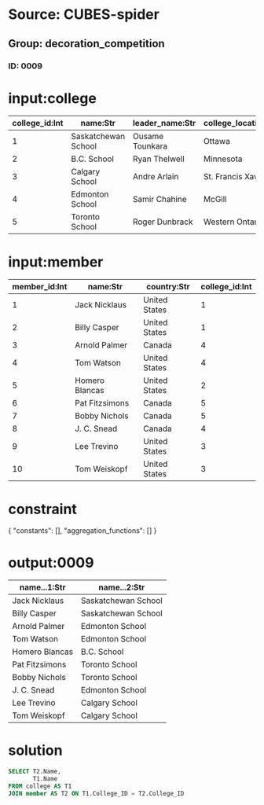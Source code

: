 # Source: CUBES-spider
## Group: decoration_competition
### ID: 0009

# input:college

| college_id:Int | name:Str | leader_name:Str | college_location:Str |
|---|---|---|---|
| 1 | Saskatchewan School | Ousame Tounkara | Ottawa |
| 2 | B.C. School | Ryan Thelwell | Minnesota |
| 3 | Calgary School | Andre Arlain | St. Francis Xavier |
| 4 | Edmonton School | Samir Chahine | McGill |
| 5 | Toronto School | Roger Dunbrack | Western Ontario |

# input:member

| member_id:Int | name:Str | country:Str | college_id:Int |
|---|---|---|---|
| 1 | Jack Nicklaus | United States | 1 |
| 2 | Billy Casper | United States | 1 |
| 3 | Arnold Palmer | Canada | 4 |
| 4 | Tom Watson | United States | 4 |
| 5 | Homero Blancas | United States | 2 |
| 6 | Pat Fitzsimons | Canada | 5 |
| 7 | Bobby Nichols | Canada | 5 |
| 8 | J. C. Snead | Canada | 4 |
| 9 | Lee Trevino | United States | 3 |
| 10 | Tom Weiskopf | United States | 3 |

# constraint

{
  "constants": [],
  "aggregation_functions": []
}

# output:0009

| name...1:Str | name...2:Str |
|---|---|
| Jack Nicklaus | Saskatchewan School |
| Billy Casper | Saskatchewan School |
| Arnold Palmer | Edmonton School |
| Tom Watson | Edmonton School |
| Homero Blancas | B.C. School |
| Pat Fitzsimons | Toronto School |
| Bobby Nichols | Toronto School |
| J. C. Snead | Edmonton School |
| Lee Trevino | Calgary School |
| Tom Weiskopf | Calgary School |

# solution

```sql
SELECT T2.Name,
       T1.Name
FROM college AS T1
JOIN member AS T2 ON T1.College_ID = T2.College_ID
```
